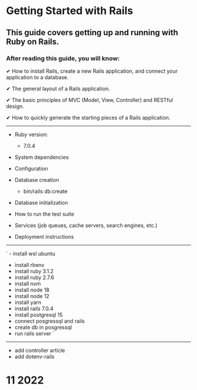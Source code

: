 # Getting Started with Rails
>
## This guide covers getting up and running with Ruby on Rails.

### After reading this guide, you will know:

✔ How to install Rails, create a new Rails application, and connect your application to a database.

✔ The general layout of a Rails application.

✔ The basic principles of MVC (Model, View, Controller) and RESTful design.

✔ How to quickly generate the starting pieces of a Rails application.

---

* Ruby version:
  - 7.0.4

* System dependencies

* Configuration

* Database creation
  - bin/rails db:create
  
* Database initialization

* How to run the test suite

* Services (job queues, cache servers, search engines, etc.)

* Deployment instructions

---
` - install wsl ubuntu
  - install rbenv
  - install ruby 3.1.2
  - install ruby 2.7.6
  - install nvm
  - install node 18
  - install node 12
  - install yarn
  - install rails 7.0.4
  - install postgresql 15
  - connect posgressql and rails
  - create db in posgressql
  - run rails server
`
---

- add controller article
- add dotenv-rails

# 11 2022
